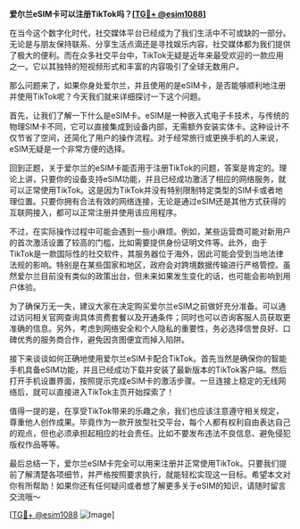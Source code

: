 **爱尔兰eSIM卡可以注册TikTok吗？[[TG💪+ @esim1088](https://t.me/s/esim1088)]**

在当今这个数字化时代，社交媒体平台已经成为了我们生活中不可或缺的一部分。无论是与朋友保持联系、分享生活点滴还是寻找娱乐内容，社交媒体都为我们提供了极大的便利。而在众多社交平台中，TikTok无疑是近年来最受欢迎的一款应用之一。它以其独特的短视频形式和丰富的内容吸引了全球无数用户。

那么问题来了，如果你身处爱尔兰，并且使用的是eSIM卡，是否能够顺利地注册并使用TikTok呢？今天我们就来详细探讨一下这个问题。

首先，让我们了解一下什么是eSIM卡。eSIM是一种嵌入式电子卡技术，与传统的物理SIM卡不同，它可以直接集成到设备内部，无需额外安装实体卡。这种设计不仅节省了空间，还简化了用户的操作流程。对于经常旅行或更换手机的人来说，eSIM无疑是一个非常方便的选择。

回到正题，关于爱尔兰的eSIM卡能否用于注册TikTok的问题，答案是肯定的。理论上讲，只要你的设备支持eSIM功能，并且已经成功激活了相应的网络服务，就可以正常使用TikTok。这是因为TikTok并没有特别限制特定类型的SIM卡或者地理位置。只要你拥有合法有效的网络连接，无论是通过eSIM还是其他方式获得的互联网接入，都可以正常注册并使用该应用程序。

不过，在实际操作过程中可能会遇到一些小麻烦。例如，某些运营商可能对新用户的首次激活设置了较高的门槛，比如需要提供身份证明文件等。此外，由于TikTok是一款国际性的社交软件，其服务器位于海外，因此可能会受到当地法律法规的影响。特别是在某些国家和地区，政府会对跨境数据传输进行严格管控。虽然爱尔兰目前没有类似的政策出台，但未来如果发生变化的话，也可能会影响到用户体验。

为了确保万无一失，建议大家在决定购买爱尔兰eSIM之前做好充分准备。可以通过访问相关官网查询具体资费套餐以及开通条件；同时也可以咨询客服人员获取更准确的信息。另外，考虑到网络安全和个人隐私的重要性，务必选择信誉良好、口碑优秀的服务商合作，避免因贪图便宜而掉入陷阱。

接下来谈谈如何正确地使用爱尔兰eSIM卡配合TikTok。首先当然是确保你的智能手机具备eSIM功能，并且已经成功下载并安装了最新版本的TikTok客户端。然后打开手机设置界面，按照提示完成eSIM卡的激活步骤。一旦连接上稳定的无线网络后，就可以直接进入TikTok主页开始探索了！

值得一提的是，在享受TikTok带来的乐趣之余，我们也应该注意遵守相关规定，尊重他人创作成果。毕竟作为一款开放型社交平台，每个人都有权利自由表达自己的观点，但也必须承担起相应的社会责任。比如不要发布违法不良信息、避免侵犯版权作品等等。

最后总结一下，爱尔兰eSIM卡完全可以用来注册并正常使用TikTok。只要我们提前了解清楚各项细节，并严格按照要求执行，就能轻松实现这一目标。希望本文对你有所帮助！如果你还有任何疑问或者想了解更多关于eSIM的知识，请随时留言交流哦～

[[TG💪+ @esim1088](https://t.me/s/esim1088) ![Image](https://i.postimg.cc/4NQfJmqS/Snipaste-2025-05-13-00-14-12.png)]